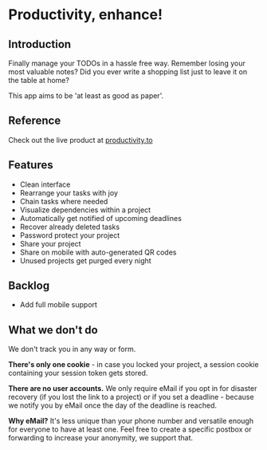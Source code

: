 # Productivity, enhance!

## Introduction
Finally manage your TODOs in a hassle free way.
Remember losing your most valuable notes? 
Did you ever write a shopping list just to leave it on the table at home?

This app aims to be 'at least as good as paper'.

## Reference
Check out the live product at [productivity.to](https://productivity.to/)

## Features
* Clean interface
* Rearrange your tasks with joy 
* Chain tasks where needed
* Visualize dependencies within a project
* Automatically get notified of upcoming deadlines
* Recover already deleted tasks
* Password protect your project
* Share your project
* Share on mobile with auto-generated QR codes
* Unused projects get purged every night

## Backlog
* Add full mobile support

## What we don't do
We don't track you in any way or form.

**There's only one cookie** - in case you locked your project, a session cookie containing
your session token gets stored. 

**There are no user accounts.** We only require eMail if you opt in for disaster recovery
(if you lost the link to a project) or if you set a deadline - because we notify you
by eMail once the day of the deadline is reached.

**Why eMail?** It's less unique than your phone number and versatile enough
for everyone to have at least one. Feel free to create a specific postbox or 
forwarding to increase your anonymity, we support that.

